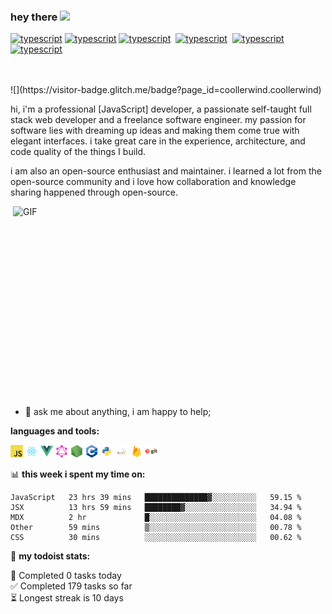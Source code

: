 ### hey there <img src="https://media.giphy.com/media/hvRJCLFzcasrR4ia7z/giphy.gif" width="25px">

[![typescript](https://img.shields.io/badge/React-Expert-0063b0.svg?logo=react&logoWidth=20)](https://github.com/coollerwind)
[![typescript](https://img.shields.io/badge/React_Native-Expert-0063b0.svg?logo=react&logoWidth=20)](https://github.com/coollerwind)
[![typescript](https://img.shields.io/badge/Node-Expert-0063b0.svg?logo=node.js&logoWidth=20)](https://github.com/coollerwind)&nbsp;
[![typescript](https://img.shields.io/badge/Firebase-Expert-0063b0.svg?logo=firebase&logoWidth=20)](https://github.com/coollerwind)&nbsp;
[![typescript](https://img.shields.io/badge/Laravel-Expert-e64a32.svg?logo=laravel&logoWidth=20)](https://github.com/coollerwind)&nbsp;
[![typescript](https://img.shields.io/badge/Spring-Expert-26b547.svg?logo=spring&logoWidth=20)](https://github.com/coollerwind)&nbsp;

<br />
<br />
![](https://visitor-badge.glitch.me/badge?page_id=coollerwind.coollerwind)

<br />

hi, i'm a professional [JavaScript] developer, a passionate self-taught full stack web developer and a freelance software engineer. my passion for software lies with dreaming up ideas and making them come true with elegant interfaces. i take great care in the experience, architecture, and code quality of the things I build.

i am also an open-source enthusiast and maintainer. i learned a lot from the open-source community and i love how collaboration and knowledge sharing happened through open-source.


  <img align="right" alt="GIF" src="https://github.com/abhisheknaiidu/abhisheknaiidu/blob/master/code.gif?raw=true" width="500" height="320" />
  
- 💬 ask me about anything, i am happy to help;

**languages and tools:**  

<code><img height="20" src="https://raw.githubusercontent.com/github/explore/80688e429a7d4ef2fca1e82350fe8e3517d3494d/topics/javascript/javascript.png"></code>
<code><img height="20" src="https://raw.githubusercontent.com/github/explore/80688e429a7d4ef2fca1e82350fe8e3517d3494d/topics/react/react.png"></code>
<code><img height="20" src="https://raw.githubusercontent.com/github/explore/80688e429a7d4ef2fca1e82350fe8e3517d3494d/topics/vue/vue.png"></code>
<code><img height="20" src="https://raw.githubusercontent.com/github/explore/5c058a388828bb5fde0bcafd4bc867b5bb3f26f3/topics/graphql/graphql.png"></code>
<code><img height="20" src="https://raw.githubusercontent.com/github/explore/80688e429a7d4ef2fca1e82350fe8e3517d3494d/topics/nodejs/nodejs.png"></code>
<code><img height="20" src="https://raw.githubusercontent.com/github/explore/80688e429a7d4ef2fca1e82350fe8e3517d3494d/topics/cpp/cpp.png"></code>
<code><img height="20" src="https://raw.githubusercontent.com/github/explore/80688e429a7d4ef2fca1e82350fe8e3517d3494d/topics/python/python.png"></code>
<code><img height="20" src="https://raw.githubusercontent.com/github/explore/80688e429a7d4ef2fca1e82350fe8e3517d3494d/topics/mysql/mysql.png"></code>
<code><img height="20" src="https://raw.githubusercontent.com/github/explore/80688e429a7d4ef2fca1e82350fe8e3517d3494d/topics/firebase/firebase.png"></code>
<code><img height="20" src="https://raw.githubusercontent.com/github/explore/80688e429a7d4ef2fca1e82350fe8e3517d3494d/topics/git/git.png"></code>

📊 **this week i spent my time on:**
<!--START_SECTION:waka-->
```text
JavaScript   23 hrs 39 mins   ██████████████▓░░░░░░░░░░   59.15 % 
JSX          13 hrs 59 mins   ████████▓░░░░░░░░░░░░░░░░   34.94 % 
MDX          2 hr             █░░░░░░░░░░░░░░░░░░░░░░░░   04.08 % 
Other        59 mins          ▒░░░░░░░░░░░░░░░░░░░░░░░░   00.78 % 
CSS          30 mins          ░░░░░░░░░░░░░░░░░░░░░░░░░   00.62 % 
```
<!--END_SECTION:waka-->

🚧 **my todoist stats:**
<!-- TODO-IST:START -->
🌸  Completed 0 tasks today           
✅  Completed 179 tasks so far           
⏳  Longest streak is 10 days
<!-- TODO-IST:END -->




